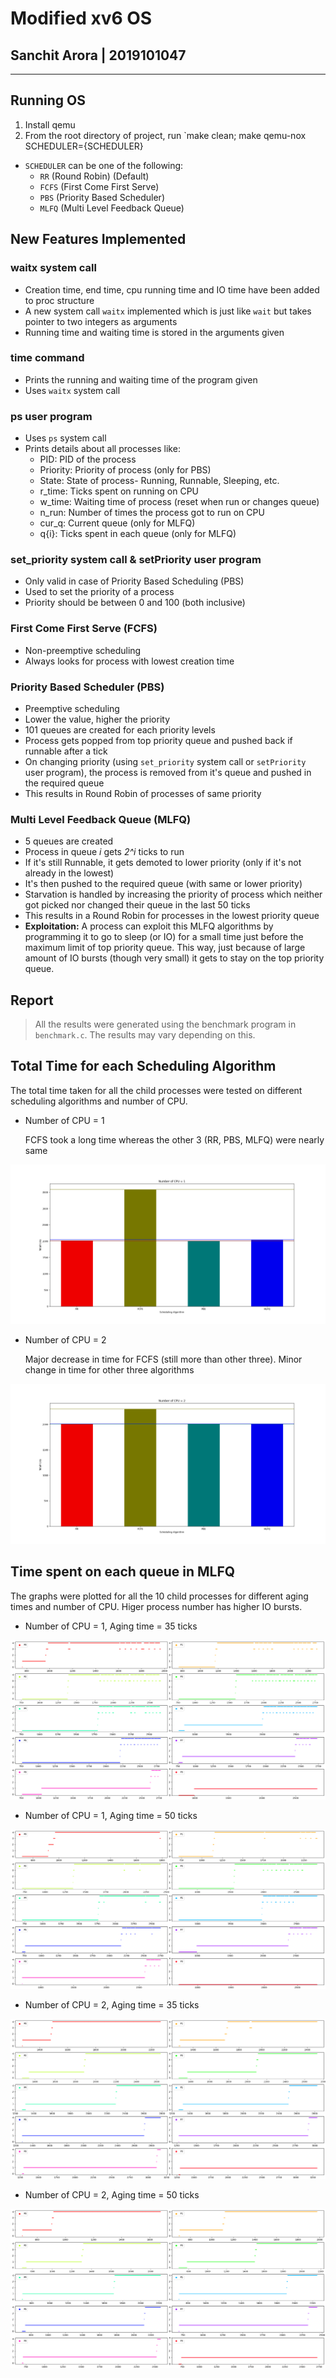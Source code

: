 # Modified xv6 OS

## Sanchit Arora | 2019101047

---

## Running OS

1. Install qemu
2. From the root directory of project, run `make clean; make qemu-nox SCHEDULER={SCHEDULER}

- `SCHEDULER` can be one of the following:
  - `RR` (Round Robin) (Default)
  - `FCFS` (First Come First Serve)
  - `PBS` (Priority Based Scheduler)
  - `MLFQ` (Multi Level Feedback Queue)

## New Features Implemented

### waitx system call

- Creation time, end time, cpu running time and IO time have been added to proc structure
- A new system call `waitx` implemented which is just like `wait` but takes pointer to two integers as arguments
- Running time and waiting time is stored in the arguments given

### time command

- Prints the running and waiting time of the program given
- Uses `waitx` system call

### ps user program

- Uses `ps` system call
- Prints details about all processes like:
  - PID: PID of the process
  - Priority: Priority of process (only for PBS)
  - State: State of process- Running, Runnable, Sleeping, etc.
  - r_time: Ticks spent on running on CPU
  - w_time: Waiting time of process (reset when run or changes queue)
  - n_run: Number of times the process got to run on CPU
  - cur_q: Current queue (only for MLFQ)
  - q{i}: Ticks spent in each queue (only for MLFQ)

### set_priority system call & setPriority user program

- Only valid in case of Priority Based Scheduling (PBS)
- Used to set the priority of a process
- Priority should be between 0 and 100 (both inclusive)

### First Come First Serve (FCFS)

- Non-preemptive scheduling
- Always looks for process with lowest creation time

### Priority Based Scheduler (PBS)

- Preemptive scheduling
- Lower the value, higher the priority
- 101 queues are created for each priority levels
- Process gets popped from top priority queue and pushed back if runnable after a tick
- On changing priority (using `set_priority` system call or `setPriority` user program), the process is removed from it's queue and pushed in the required queue
- This results in Round Robin of processes of same priority

### Multi Level Feedback Queue (MLFQ)

- 5 queues are created
- Process in queue _i_ gets _2^i_ ticks to run
- If it's still Runnable, it gets demoted to lower priority (only if it's not already in the lowest)
- It's then pushed to the required queue (with same or lower priority)
- Starvation is handled by increasing the priority of process which neither got picked nor changed their queue in the last 50 ticks
- This results in a Round Robin for processes in the lowest priority queue
- **Exploitation:** A process can exploit this MLFQ algorithms by programming it to go to sleep (or IO) for a small time just before the maximum limit of top priority queue. This way, just because of large amount of IO bursts (though very small) it gets to stay on the top priority queue.

## Report

>All the results were generated using the benchmark program in `benchmark.c`. The results may vary depending on this.

## Total Time for each Scheduling Algorithm

The total time taken for all the child processes were tested on different scheduling algorithms and number of CPU.

- Number of CPU = 1

  FCFS took a long time whereas the other 3 (RR, PBS, MLFQ) were nearly same

![1 CPU total time](./1cpuTT.png)

- Number of CPU = 2

  Major decrease in time for FCFS (still more than other three). Minor change in time for other three algorithms

![2 CPU total time](./2cpuTT.png)

## Time spent on each queue in MLFQ

The graphs were plotted for all the 10 child processes for different aging times and number of CPU. Higer process number has higher IO bursts.

- Number of CPU = 1, Aging time = 35 ticks

![1 CPU 35 Aging time](./1cpu35age.png)

- Number of CPU = 1, Aging time = 50 ticks

![1 CPU 50 Aging time](./1cpu50age.png)

- Number of CPU = 2, Aging time = 35 ticks

![2 CPU 35 Aging time](./2cpu35age.png)

- Number of CPU = 2, Aging time = 50 ticks

![2 CPU 50 Aging time](./2cpu50age.png)



